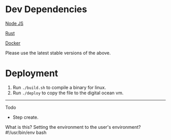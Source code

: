 # Dev Dependencies

[Node JS](https://nodejs.org/en/download/)

[Rust](https://rustup.rs/)

[Docker](https://docs.docker.com/get-docker/)

Please use the latest stable versions of the above.

# Deployment
1. Run `./build.sh` to compile a binary for linux.
1. Run `./deploy` to copy the file to the digital ocean vm.

---

Todo

- Step create. 

What is this? Setting the environment to the user's environment?
#!/usr/bin/env bash

<!-- Idea for a copy-paste runnable server:
hardcode database permissions, but not port. Conditional compile then?
curl 'howido'
PORT=80 ./howido

Maybe this is a part of building excitment? I mean, I think it's pretty cool.

The caveat? Understanding memory and I/O! Also, cross compiling.. if there's gonna be 'releases'
-->
